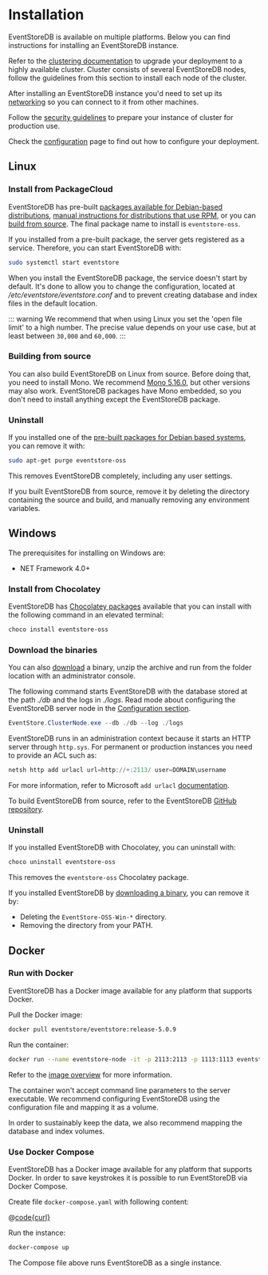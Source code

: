 # Installation

EventStoreDB is available on multiple platforms. Below you can find instructions for installing an EventStoreDB instance.

Refer to the [clustering documentation](cluster.md) to upgrade your deployment to a highly available cluster. Cluster consists of several EventStoreDB nodes, follow the guidelines from this section to install each node of the cluster.

After installing an EventStoreDB instance you'd need to set up its [networking](networking.md) so you can connect to it from other machines.

Follow the [security guidelines](security.md) to prepare your instance of cluster for production use.

Check the [configuration](configuration.md) page to find out how to configure your deployment.


## Linux

### Install from PackageCloud

EventStoreDB has pre-built [packages available for Debian-based distributions](https://packagecloud.io/EventStore/EventStore-OSS), [manual instructions for distributions that use RPM](https://packagecloud.io/EventStore/EventStore-OSS/install#bash-rpm), or you can [build from source](https://github.com/EventStore/EventStore#linux). The final package name to install is `eventstore-oss`.

If you installed from a pre-built package, the server gets registered as a service. Therefore, you can start EventStoreDB with:

```bash
sudo systemctl start eventstore
```

When you install the EventStoreDB package, the service doesn't start by default. It's done to allow you to change the configuration, located at _/etc/eventstore/eventstore.conf_ and to prevent creating database and index files in the default location.

::: warning
We recommend that when using Linux you set the 'open file limit' to a high number. The precise value depends on your use case, but at least between `30,000` and `60,000`.
:::

### Building from source

You can also build EventStoreDB on Linux from source. Before doing that, you need to install Mono. We recommend [Mono 5.16.0](https://www.mono-project.com/download/stable/), but other versions may also work. EventStoreDB packages have Mono embedded, so you don't need to install anything except the EventStoreDB package.

### Uninstall

If you installed one of the [pre-built packages for Debian based systems](https://packagecloud.io/EventStore/EventStore-OSS), you can remove it with:

```bash
sudo apt-get purge eventstore-oss
```

This removes EventStoreDB completely, including any user settings.

If you built EventStoreDB from source, remove it by deleting the directory containing the source and build, and manually removing any environment variables.

## Windows

The prerequisites for installing on Windows are:

- NET Framework 4.0+

### Install from Chocolatey

EventStoreDB has [Chocolatey packages](https://chocolatey.org/packages/eventstore-oss) available that you can install with the following command in an elevated terminal:

```powershell
choco install eventstore-oss
```

### Download the binaries

You can also [download](https://eventstore.com/downloads/) a binary, unzip the archive and run from the folder location with an administrator console.

The following command starts EventStoreDB with the database stored at the path _./db_ and the logs in _./logs_. Read mode about configuring the EventStoreDB server node in the [Configuration section](./configuration.md).

```powershell
EventStore.ClusterNode.exe --db ./db --log ./logs
```

EventStoreDB runs in an administration context because it starts an HTTP server through `http.sys`. For permanent or production instances you need to provide an ACL such as:

```powershell
netsh http add urlacl url=http://+:2113/ user=DOMAIN\username
```

For more information, refer to Microsoft `add urlacl` [documentation](https://docs.microsoft.com/en-us/windows/win32/http/add-urlacl).

To build EventStoreDB from source, refer to the EventStoreDB [GitHub repository](https://github.com/EventStore/EventStore#windows).

### Uninstall

If you installed EventStoreDB with Chocolatey, you can uninstall with:

```powershell
choco uninstall eventstore-oss
```

This removes the `eventstore-oss` Chocolatey package.

If you installed EventStoreDB by [downloading a binary](https://eventstore.com/downloads/), you can remove it by:

* Deleting the `EventStore-OSS-Win-*` directory.
* Removing the directory from your PATH.

## Docker

<!-- **TODO: explain more about using Docker and Compose. Volume mappings and other relevant configuration** -->

### Run with Docker

EventStoreDB has a Docker image available for any platform that supports Docker.

Pull the Docker image:

```bash
docker pull eventstore/eventstore:release-5.0.9
```

Run the container:

```bash
docker run --name eventstore-node -it -p 2113:2113 -p 1113:1113 eventstore/eventstore:release-5.0.9
```

Refer to the [image overview](https://hub.docker.com/r/eventstore/eventstore/) for more information.

The container won't accept command line parameters to the server executable. We recommend configuring EventStoreDB using the configuration file and mapping it as a volume.

In order to sustainably keep the data, we also recommend mapping the database and index volumes.

### Use Docker Compose

EventStoreDB has a Docker image available for any platform that supports Docker. In order to save keystrokes it is possible to run EventStoreDB via Docker Compose.

Create file `docker-compose.yaml` with following content:

@[code{curl}](@samples/docker-compose.yaml)

Run the instance:

```bash
docker-compose up
```

The Compose file above runs EventStoreDB as a single instance.
